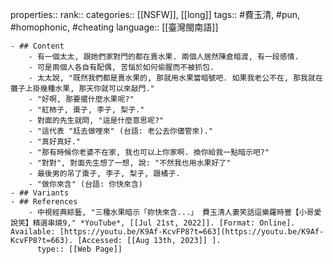 properties::
rank::
categories:: [[NSFW]], [[long]] 
tags:: #費玉清, #pun, #homophonic, #cheating 
language:: [[臺灣閩南語]]

	- ## Content
		- 有一個太太, 跟她們家對門的都在賣水果. 兩個人居然陳倉暗渡, 有一段感情.
		- 可是兩個人各自有配偶, 苦惱於如何偷腥而不被抓包.
		- 太太說, "既然我們都是賣水果的, 那就用水果當暗號吧. 如果我老公不在, 那我就在攤子上掛幾種水果, 那天你就可以來敲門."
		- "好啊, 那要擺什麼水果呢?"
		- "紅柿子, 棗子, 李子, 梨子."
		- 對面的先生就問, "這是什麼意思呢?"
		- "這代表 "尪去做哩來" (台語: 老公去你儘管來)."
		- "真好真好."
		- "那有時候你老婆不在家, 我也可以上你家啊. 換你給我一點暗示吧?"
		- "對對", 對面先生想了一想, 說: "不然我也用水果好了"
		- 最後男的吊了棗子, 李子, 梨子, 跟橘子.
		- "做你來含" (台語: 你快來含)
	- ## Variants
	- ## References
		- 中視經典綜藝, "三種水果暗示「妳快來含...」 費玉清人妻笑話逗樂羅時豐【小哥愛說笑】精選串燒9," *YouTube*, [[Jul 21st, 2022]]. [Format: Online]. Available: [https://youtu.be/K9Af-KcvFP8?t=663](https://youtu.be/K9Af-KcvFP8?t=663). [Accessed: [[Aug 13th, 2023]] ].
		  type:: [[Web Page]]
